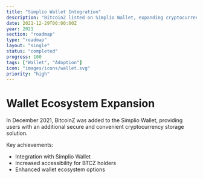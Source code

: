 ```yaml
---
title: "Simplio Wallet Integration"
description: "BitcoinZ listed on Simplio Wallet, expanding cryptocurrency storage options"
date: 2021-12-29T00:00:00Z
year: 2021
section: "roadmap"
type: "roadmap"
layout: "single"
status: "completed"
progress: 100
tags: ["Wallet", "Adoption"]
icon: "images/icons/wallet.svg"
priority: "high"
---
```


# Wallet Ecosystem Expansion

In December 2021, BitcoinZ was added to the Simplio Wallet, providing users with an additional secure and convenient cryptocurrency storage solution.

Key achievements:
- Integration with Simplio Wallet
- Increased accessibility for BTCZ holders
- Enhanced wallet ecosystem options

